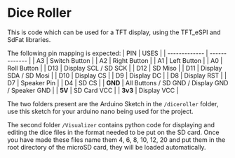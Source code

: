 # Dice Roller
This is code which can be used for a TFT display, using the TFT_eSPI and SdFat libraries.

The following pin mapping is expected:
| PIN  | USES |
| ------------- | ------------- |
| A3  | Switch Button  |
| A2  | Right Button  |
| A1  | Left Button  |
| A0  | Roll Button  |
| D13  | Display SCL / SD SCK  |
| D12  | SD Miso  |
| D11  | Display SDA / SD Mosi  |
| D10  | Display CS  |
| D9  | Display DC  |
| D8  | Display RST  |
| D7  | Speaker Pin  |
| D4  | SD CS  |
| **GND**  | All Buttons / SD GND / Display GND / Speaker GND  |
| **5V**  | SD Card VCC |
| **3v3**  | Display VCC |


The two folders present are the Arduino Sketch in the `/diceroller` folder, use this sketch for your arduino nano being used for the project.

The second folder `/Visualizer` contains python code for displaying and editing the dice files in the format needed to be put on the SD card. 
Once you have made these files name them 4, 6, 8, 10, 12, 20 and put them in the root directory of the microSD card, they will be loaded automatically.
